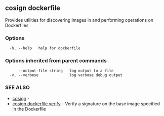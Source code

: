 ## cosign dockerfile

Provides utilities for discovering images in and performing operations on Dockerfiles

### Options

```
  -h, --help   help for dockerfile
```

### Options inherited from parent commands

```
      --output-file string   log output to a file
  -v, --verbose              log verbose debug output
```

### SEE ALSO

* [cosign](cosign.md)	 - 
* [cosign dockerfile verify](cosign_dockerfile_verify.md)	 - Verify a signature on the base image specified in the Dockerfile

